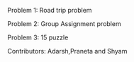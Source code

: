 Problem 1: Road trip problem 

Problem 2: Group Assignment problem

Problem 3: 15 puzzle

Contributors: Adarsh,Praneta and Shyam
